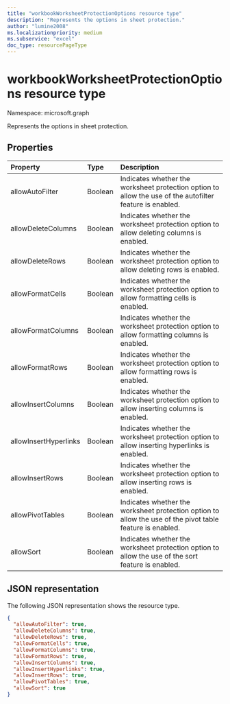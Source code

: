 ```yaml
---
title: "workbookWorksheetProtectionOptions resource type"
description: "Represents the options in sheet protection."
author: "lumine2008"
ms.localizationpriority: medium
ms.subservice: "excel"
doc_type: resourcePageType
---
```


# workbookWorksheetProtectionOptions resource type

Namespace: microsoft.graph


Represents the options in sheet protection.

## Properties
| Property	   | Type	|Description|
|:---------------|:--------|:----------|
|allowAutoFilter|Boolean|Indicates whether the worksheet protection option to allow the use of the autofilter feature is enabled.|
|allowDeleteColumns|Boolean|Indicates whether the worksheet protection option to allow deleting columns is enabled.|
|allowDeleteRows|Boolean|Indicates whether the worksheet protection option to allow deleting rows is enabled.|
|allowFormatCells|Boolean|Indicates whether the worksheet protection option to allow formatting cells is enabled.|
|allowFormatColumns|Boolean|Indicates whether the worksheet protection option to allow formatting columns is enabled.|
|allowFormatRows|Boolean|Indicates whether the worksheet protection option to allow formatting rows is enabled.|
|allowInsertColumns|Boolean|Indicates whether the worksheet protection option to allow inserting columns is enabled.|
|allowInsertHyperlinks|Boolean|Indicates whether the worksheet protection option to allow inserting hyperlinks is enabled.|
|allowInsertRows|Boolean|Indicates whether the worksheet protection option to allow inserting rows is enabled.|
|allowPivotTables|Boolean|Indicates whether the worksheet protection option to allow the use of the pivot table feature is enabled.|
|allowSort|Boolean|Indicates whether the worksheet protection option to allow the use of the sort feature is enabled.|

## JSON representation

The following JSON representation shows the resource type.

<!-- {
  "blockType": "resource",
  "optionalProperties": [

  ],
  "@odata.type": "microsoft.graph.workbookWorksheetProtectionOptions"
}-->

```json
{
  "allowAutoFilter": true,
  "allowDeleteColumns": true,
  "allowDeleteRows": true,
  "allowFormatCells": true,
  "allowFormatColumns": true,
  "allowFormatRows": true,
  "allowInsertColumns": true,
  "allowInsertHyperlinks": true,
  "allowInsertRows": true,
  "allowPivotTables": true,
  "allowSort": true
}

```

<!-- uuid: 8fcb5dbc-d5aa-4681-8e31-b001d5168d79
2015-10-25 14:57:30 UTC -->
<!--
{
  "type": "#page.annotation",
  "description": "workbookWorksheetProtectionOptions resource",
  "keywords": "",
  "section": "documentation",
  "tocPath": "",
  "suppressions": []
}
-->


